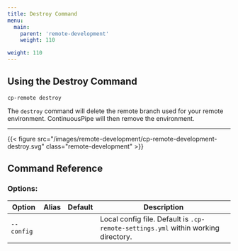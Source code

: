 ```yaml
---
title: Destroy Command
menu:
  main:
    parent: 'remote-development'
    weight: 110

weight: 110
---
```

## Using the Destroy Command

```
cp-remote destroy
```

The `destroy` command will delete the remote branch used for your remote environment. ContinuousPipe will then remove the environment.

***

{{< figure src="/images/remote-development/cp-remote-development-destroy.svg" class="remote-development" >}}

## Command Reference

### Options:

Option | Alias | Default | Description
-------|-------|---------|------------
`--config` | | | Local config file. Default is `.cp-remote-settings.yml` within working directory.

